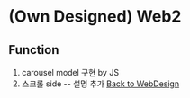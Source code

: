 # (Own Designed) Web2
## Function 
1. carousel model 구현  by JS  
2. 스크롤 side 
-- 설명 추가 
[Back to WebDesign](https://github.com/minchjung/WebDesign)  
